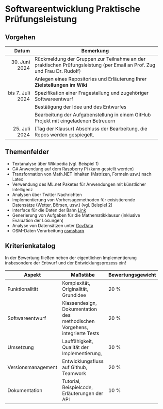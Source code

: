 # Softwareentwicklung Praktische Prüfungsleistung

## Vorgehen

|             Datum | Bemerkung                                                                           |
| -----------------:| ----------------------------------------------------------------------------------- |
|     30. Juni 2024 | Rückmeldung der Gruppen zur Teilnahme an der praktischen Prüfungsleistung (per Email an Prof. Zug und Frau Dr. Rudolf) |
|                   | Anlegen eines Repositories und Erläuterung Ihrer __Zielstellungen im Wiki__         |                                                         
|  bis 7. Juli 2024 | Spezifikation einer Fragestellung und zugehöriger Softwareentwurf                   |
|                   | Bestätigung der Idee und des Entwurfes                                              |
|                   | Bearbeitung der Aufgabenstellung in einem GitHub Projekt mit eingeladenen Betreuern |
|     25. Juli 2024 | (Tag der Klausur) Abschluss der Bearbeitung, die Repos werden gespiegelt.           | 

## Themenfelder

+ Textanalyse über Wikipedia (vgl. Beispiel 1)
+ C# Anwendung auf dem Raspberry Pi (kann gestellt werden)
+ Transformation von Math.NET Inhalten (Matrizen, Formeln usw.) nach Latex
+ Verwendung des ML.net Paketes für Anwendungen mit künstlicher Intelligenz
+ Analysen über Twitter Nachrichten
+ Implementierung von Vorhersagemethoden für exisistierende Datensätze (Wetter, Börsen, usw.) (vgl. Beispiel 2)
+ Interface für die Daten der Bahn [Link](https://www.dotnetpro.de/update/api/db-api-marketplace-ersetzt-open-api-portal-2769643.html)
+ Generierung von Aufgaben für die Mathematikklausur (inklusive Evaluation der Lösungen)
+ Analyse von Datensätzen unter [GovData](https://www.govdata.de/web/guest/suchen/-/searchresult/q/Freiberg/f/state%3A14%2C/s/relevance_desc)
+ OSM-Daten Verarbeitung [osmsharp](http://www.osmsharp.com/)

## Kriterienkatalog

In der Bewertung fließen neben der eigentlichen Implementierung insbesondere der Entwurf und der Entwicklungsprozess ein!

| Aspekt             | Maßstäbe                                                                   | Bewertungsgewicht |
| ------------------ | -------------------------------------------------------------------------- | ----------------- |
| Funktionalität     | Komplexität, Originalität, Grundidee                                       | 20 %              |
| Softwareentwurf    | Klassendesign, Dokumentation des methodischen Vorgehens, integrierte Tests | 20 %              |
| Umsetzung          | Lauffähigkeit, Qualität der Implementierung,                               | 30 %              |
| Versionsmanagement | Entwicklungsfluss auf Github, Teamwork                                     | 20 %              |
| Dokumentation      | Tutorial, Beispielcode, Erläuterungen der API                              | 10 %              |
